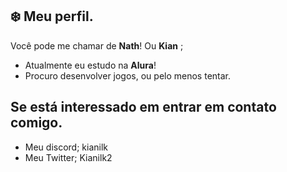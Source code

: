 ## **❄️ Meu perfil.**
Você pode me chamar de **Nath**! Ou **Kian**  ;
- Atualmente eu estudo na **Alura**!
- Procuro desenvolver jogos, ou pelo menos tentar. 

## **Se está interessado em entrar em contato comigo.**

- Meu discord; kianilk
- Meu Twitter; Kianilk2

<!---
Kianilkk/Kianilkk is a ✨ special ✨ repository because its `README.md` (this file) appears on your GitHub profile.
You can click the Preview link to take a look at your changes.
--->

